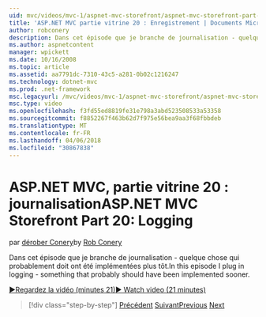 ```yaml
---
uid: mvc/videos/mvc-1/aspnet-mvc-storefront/aspnet-mvc-storefront-part-20-logging
title: 'ASP.NET MVC partie vitrine 20 : Enregistrement | Documents Microsoft'
author: robconery
description: Dans cet épisode que je branche de journalisation - quelque chose qui probablement doit ont été implémentées plus tôt.
ms.author: aspnetcontent
manager: wpickett
ms.date: 10/16/2008
ms.topic: article
ms.assetid: aa7791dc-7310-43c5-a281-0b02c1216247
ms.technology: dotnet-mvc
ms.prod: .net-framework
msc.legacyurl: /mvc/videos/mvc-1/aspnet-mvc-storefront/aspnet-mvc-storefront-part-20-logging
msc.type: video
ms.openlocfilehash: f3fd55ed8819fe31e798a3abd523508533a53358
ms.sourcegitcommit: f8852267f463b62d7f975e56bea9aa3f68fbbdeb
ms.translationtype: MT
ms.contentlocale: fr-FR
ms.lasthandoff: 04/06/2018
ms.locfileid: "30867838"
---
```

<a name="aspnet-mvc-storefront-part-20-logging"></a><span data-ttu-id="0a150-103">ASP.NET MVC, partie vitrine 20 : journalisation</span><span class="sxs-lookup"><span data-stu-id="0a150-103">ASP.NET MVC Storefront Part 20: Logging</span></span>
====================
<span data-ttu-id="0a150-104">par [dérober Conery](https://github.com/robconery)</span><span class="sxs-lookup"><span data-stu-id="0a150-104">by [Rob Conery](https://github.com/robconery)</span></span>

<span data-ttu-id="0a150-105">Dans cet épisode que je branche de journalisation - quelque chose qui probablement doit ont été implémentées plus tôt.</span><span class="sxs-lookup"><span data-stu-id="0a150-105">In this episode I plug in logging - something that probably should have been implemented sooner.</span></span>

[<span data-ttu-id="0a150-106">&#9654;Regardez la vidéo (minutes 21)</span><span class="sxs-lookup"><span data-stu-id="0a150-106">&#9654; Watch video (21 minutes)</span></span>](https://channel9.msdn.com/Blogs/ASP-NET-Site-Videos/aspnet-mvc-storefront-part-20-logging)

> [!div class="step-by-step"]
> <span data-ttu-id="0a150-107">[Précédent](aspnet-mvc-storefront-part-19a-windows-workflow-followup.md)
> [Suivant](aspnet-mvc-storefront-part-21-order-manager-and-personalization.md)</span><span class="sxs-lookup"><span data-stu-id="0a150-107">[Previous](aspnet-mvc-storefront-part-19a-windows-workflow-followup.md)
[Next](aspnet-mvc-storefront-part-21-order-manager-and-personalization.md)</span></span>
